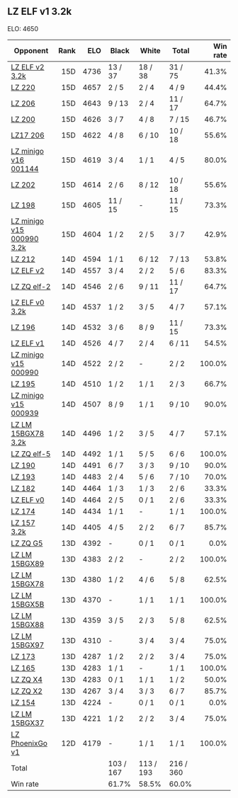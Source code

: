 ## LZ ELF v1 3.2k ##

ELO: 4650

Opponent | Rank | ELO | Black | White | Total | Win rate
---------|-----:|----:|-------|-------|-------|-------:
[LZ ELF v2 3.2k](LZ%20ELF%20v2%203.2k.md) | 15D | 4736 | 13 / 37 | 18 / 38 | 31 / 75 | 41.3%
[LZ 220](LZ%20220.md) | 15D | 4657 | 2 / 5 | 2 / 4 | 4 / 9 | 44.4%
[LZ 206](LZ%20206.md) | 15D | 4643 | 9 / 13 | 2 / 4 | 11 / 17 | 64.7%
[LZ 200](LZ%20200.md) | 15D | 4626 | 3 / 7 | 4 / 8 | 7 / 15 | 46.7%
[LZ17 206](LZ17%20206.md) | 15D | 4622 | 4 / 8 | 6 / 10 | 10 / 18 | 55.6%
[LZ minigo v16 001144](LZ%20minigo%20v16%20001144.md) | 15D | 4619 | 3 / 4 | 1 / 1 | 4 / 5 | 80.0%
[LZ 202](LZ%20202.md) | 15D | 4614 | 2 / 6 | 8 / 12 | 10 / 18 | 55.6%
[LZ 198](LZ%20198.md) | 15D | 4605 | 11 / 15 | - | 11 / 15 | 73.3%
[LZ minigo v15 000990 3.2k](LZ%20minigo%20v15%20000990%203.2k.md) | 15D | 4604 | 1 / 2 | 2 / 5 | 3 / 7 | 42.9%
[LZ 212](LZ%20212.md) | 14D | 4594 | 1 / 1 | 6 / 12 | 7 / 13 | 53.8%
[LZ ELF v2](LZ%20ELF%20v2.md) | 14D | 4557 | 3 / 4 | 2 / 2 | 5 / 6 | 83.3%
[LZ ZQ elf-2](LZ%20ZQ%20elf-2.md) | 14D | 4546 | 2 / 6 | 9 / 11 | 11 / 17 | 64.7%
[LZ ELF v0 3.2k](LZ%20ELF%20v0%203.2k.md) | 14D | 4537 | 1 / 2 | 3 / 5 | 4 / 7 | 57.1%
[LZ 196](LZ%20196.md) | 14D | 4532 | 3 / 6 | 8 / 9 | 11 / 15 | 73.3%
[LZ ELF v1](LZ%20ELF%20v1.md) | 14D | 4526 | 4 / 7 | 2 / 4 | 6 / 11 | 54.5%
[LZ minigo v15 000990](LZ%20minigo%20v15%20000990.md) | 14D | 4522 | 2 / 2 | - | 2 / 2 | 100.0%
[LZ 195](LZ%20195.md) | 14D | 4510 | 1 / 2 | 1 / 1 | 2 / 3 | 66.7%
[LZ minigo v15 000939](LZ%20minigo%20v15%20000939.md) | 14D | 4507 | 8 / 9 | 1 / 1 | 9 / 10 | 90.0%
[LZ LM 15BGX78 3.2k](LZ%20LM%2015BGX78%203.2k.md) | 14D | 4496 | 1 / 2 | 3 / 5 | 4 / 7 | 57.1%
[LZ ZQ elf-5](LZ%20ZQ%20elf-5.md) | 14D | 4492 | 1 / 1 | 5 / 5 | 6 / 6 | 100.0%
[LZ 190](LZ%20190.md) | 14D | 4491 | 6 / 7 | 3 / 3 | 9 / 10 | 90.0%
[LZ 193](LZ%20193.md) | 14D | 4483 | 2 / 4 | 5 / 6 | 7 / 10 | 70.0%
[LZ 182](LZ%20182.md) | 14D | 4464 | 1 / 3 | 1 / 3 | 2 / 6 | 33.3%
[LZ ELF v0](LZ%20ELF%20v0.md) | 14D | 4464 | 2 / 5 | 0 / 1 | 2 / 6 | 33.3%
[LZ 174](LZ%20174.md) | 14D | 4434 | 1 / 1 | - | 1 / 1 | 100.0%
[LZ 157 3.2k](LZ%20157%203.2k.md) | 14D | 4405 | 4 / 5 | 2 / 2 | 6 / 7 | 85.7%
[LZ ZQ G5](LZ%20ZQ%20G5.md) | 13D | 4392 | - | 0 / 1 | 0 / 1 | 0.0%
[LZ LM 15BGX89](LZ%20LM%2015BGX89.md) | 13D | 4383 | 2 / 2 | - | 2 / 2 | 100.0%
[LZ LM 15BGX78](LZ%20LM%2015BGX78.md) | 13D | 4380 | 1 / 2 | 4 / 6 | 5 / 8 | 62.5%
[LZ LM 15BGX5B](LZ%20LM%2015BGX5B.md) | 13D | 4370 | - | 1 / 1 | 1 / 1 | 100.0%
[LZ LM 15BGX88](LZ%20LM%2015BGX88.md) | 13D | 4359 | 3 / 5 | 2 / 3 | 5 / 8 | 62.5%
[LZ LM 15BGX97](LZ%20LM%2015BGX97.md) | 13D | 4310 | - | 3 / 4 | 3 / 4 | 75.0%
[LZ 173](LZ%20173.md) | 13D | 4287 | 1 / 2 | 2 / 2 | 3 / 4 | 75.0%
[LZ 165](LZ%20165.md) | 13D | 4283 | 1 / 1 | - | 1 / 1 | 100.0%
[LZ ZQ X4](LZ%20ZQ%20X4.md) | 13D | 4283 | 0 / 1 | 1 / 1 | 1 / 2 | 50.0%
[LZ ZQ X2](LZ%20ZQ%20X2.md) | 13D | 4267 | 3 / 4 | 3 / 3 | 6 / 7 | 85.7%
[LZ 154](LZ%20154.md) | 13D | 4224 | - | 0 / 1 | 0 / 1 | 0.0%
[LZ LM 15BGX37](LZ%20LM%2015BGX37.md) | 13D | 4221 | 1 / 2 | 2 / 2 | 3 / 4 | 75.0%
[LZ PhoenixGo v1](LZ%20PhoenixGo%20v1.md) | 12D | 4179 | - | 1 / 1 | 1 / 1 | 100.0%
Total | | | 103 / 167 | 113 / 193 | 216 / 360 | 
Win rate| | | 61.7% | 58.5% | 60.0% | 
